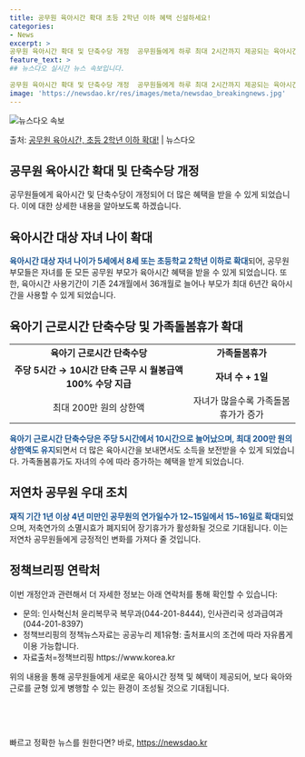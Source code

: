 ```yaml
---
title: 공무원 육아시간 확대 초등 2학년 이하 혜택 신설하세요!
categories:
- News
excerpt: >
공무원 육아시간 확대 및 단축수당 개정  공무원들에게 하루 최대 2시간까지 제공되는 육아시간의 자녀 나이가 …
feature_text: >
## 뉴스다오 실시간 뉴스 속보입니다.

공무원 육아시간 확대 및 단축수당 개정  공무원들에게 하루 최대 2시간까지 제공되는 육아시간의 자녀 나이가 …
image: 'https://newsdao.kr/res/images/meta/newsdao_breakingnews.jpg'
---
```


![뉴스다오 속보](https://newsdao.kr/res/images/meta/newsdao_breakingnews.jpg)

<p>출처: <a href="https://newsdao.kr/4419" rel="dofollow">공무원 육아시간, 초등 2학년 이하 확대!</a> | 뉴스다오</p>

<h2>공무원 육아시간 확대 및 단축수당 개정</h2>

<p data-ke-size="size16">공무원들에게 육아시간 및 단축수당이 개정되어 더 많은 혜택을 받을 수 있게 되었습니다. 이에 대한 상세한 내용을 알아보도록 하겠습니다.</p>

<h2 data-ke-size="size26">육아시간 대상 자녀 나이 확대</h2>

<p><b><span style="color: #1a5490;">육아시간 대상 자녀 나이가 5세에서 8세 또는 초등학교 2학년 이하로 확대</span></b>되어, 공무원 부모들은 자녀를 둔 모든 공무원 부모가 육아시간 혜택을 받을 수 있게 되었습니다. 또한, 육아시간 사용기간이 기존 24개월에서 36개월로 늘어나 부모가 최대 6년간 육아시간을 사용할 수 있게 되었습니다.</p>

<h2 data-ke-size="size26">육아기 근로시간 단축수당 및 가족돌봄휴가 확대</h2>

<table>
	<tr>
		<td style="text-align: center; height: 17px;"><b>육아기 근로시간 단축수당</b></td>
		<td style="text-align: center; height: 17px;"><b>가족돌봄휴가</b></td>
	</tr>
	<tr>
		<td style="text-align: center; height: 17px;"><b>주당 5시간 → 10시간 단축 근무 시 월봉급액 100% 수당 지급</b></td>
		<td style="text-align: center; height: 17px;"><b>자녀 수 + 1일</b></td>
	</tr>
	<tr>
		<td style="text-align: center; height: 17px;">최대 200만 원의 상한액</td>
		<td style="text-align: center; height: 17px;">자녀가 많을수록 가족돌봄휴가가 증가</td>
	</tr>
</table>

<p><b><span style="color: #1a5490;">육아기 근로시간 단축수당은 주당 5시간에서 10시간으로 늘어났으며, 최대 200만 원의 상한액도 유지</span></b>되면서 더 많은 육아시간을 보내면서도 소득을 보전받을 수 있게 되었습니다. 가족돌봄휴가도 자녀의 수에 따라 증가하는 혜택을 받게 되었습니다.</p>

<h2 data-ke-size="size26">저연차 공무원 우대 조치</h2>

<p><b><span style="color: #1a5490;">재직 기간 1년 이상 4년 미만인 공무원의 연가일수가 12~15일에서 15~16일로 확대</span></b>되었으며, 저축연가의 소멸시효가 폐지되어 장기휴가가 활성화될 것으로 기대됩니다. 이는 저연차 공무원들에게 긍정적인 변화를 가져다 줄 것입니다.</p>

<h2 data-ke-size="size26">정책브리핑 연락처</h2>

<p>이번 개정안과 관련해서 더 자세한 정보는 아래 연락처를 통해 확인할 수 있습니다:</p>
<ul>
	<li>문의: 인사혁신처 윤리복무국 복무과(044-201-8444), 인사관리국 성과급여과(044-201-8397)</li>
	<li>정책브리핑의 정책뉴스자료는 공공누리 제1유형: 출처표시의 조건에 따라 자유롭게 이용 가능합니다.</li>
	<li>자료출처=정책브리핑 https://www.korea.kr</li>
</ul>

<p data-ke-size="size16">위의 내용을 통해 공무원들에게 새로운 육아시간 정책 및 혜택이 제공되어, 보다 육아와 근로를 균형 있게 병행할 수 있는 환경이 조성될 것으로 기대됩니다.</p>

<p data-ke-size="size16">&nbsp;</p>
<p data-ke-size="size16">&nbsp;</p> 

빠르고 정확한 뉴스를 원한다면? 바로, <a href="https://newsdao.kr" rel="dofollow">https://newsdao.kr</a>


    
